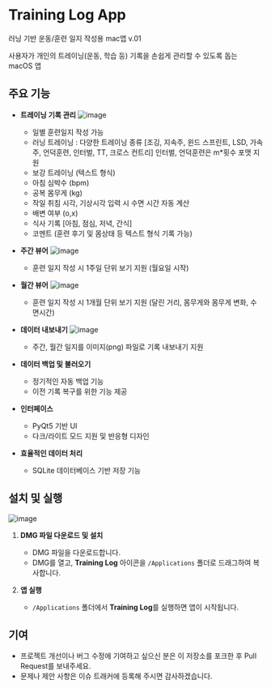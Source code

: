 # Training Log App
러닝 기반 운동/훈련 일지 작성용 mac앱
v.01

사용자가 개인의 트레이닝(운동, 학습 등) 기록을 손쉽게 관리할 수 있도록 돕는 macOS 앱

## 주요 기능

- **트레이닝 기록 관리**
  ![image](https://github.com/user-attachments/assets/0a64d12e-8a65-40b1-8b6b-9f7b4affe470)
  - 일별 훈련일지 작성 가능
  - 러닝 트레이닝 : 다양한 트레이닝 종류
    [조깅, 지속주, 윈드 스프린트, LSD, 가속주, 언덕훈련, 인터벌, TT, 크로스 컨트리]
    인터벌, 언덕훈련은 m*횟수 포맷 지원
  - 보강 트레이닝 (텍스트 형식)
  - 아침 심박수 (bpm)
  - 공복 몸무게 (kg)
  - 작일 취침 시각, 기상시각 입력 시 수면 시간 자동 계산
  - 배변 여부 (o,x)
  - 식사 기록
    [아침, 점심, 저녁, 간식]
  - 코멘트 (훈련 후기 및 몸상태 등 텍스트 형식 기록 가능)
 
- **주간 뷰어**
  ![image](https://github.com/user-attachments/assets/1e39bfb7-193c-439c-a78a-0a4cb3f61454)
  - 훈련 일지 작성 시 1주일 단위 보기 지원 (월요일 시작)

- **월간 뷰어**
  ![image](https://github.com/user-attachments/assets/ecd15901-db0d-496a-83fa-3f88acd72e82)
  - 훈련 일지 작성 시 1개월 단위 보기 지원 (달린 거리, 몸무게와 몸무게 변화, 수면시간)

- **데이터 내보내기**
  ![image](https://github.com/user-attachments/assets/45d1c202-b59c-4744-98bb-05ab6c5225d8)
  - 주간, 월간 일지를 이미지(png) 파일로 기록 내보내기 지원  

- **데이터 백업 및 불러오기**  
  - 정기적인 자동 백업 기능  
  - 이전 기록 복구를 위한 기능 제공

- **인터페이스**  
  - PyQt5 기반 UI  
  - 다크/라이트 모드 지원 및 반응형 디자인

- **효율적인 데이터 처리**  
  - SQLite 데이터베이스 기반 저장 기능

## 설치 및 실행
![image](https://github.com/user-attachments/assets/bcf2eb39-72cf-4d7b-91ef-f48ee51c37bb)
1. **DMG 파일 다운로드 및 설치**  
   - DMG 파일을 다운로드합니다.  
   - DMG를 열고, **Training Log** 아이콘을 `/Applications` 폴더로 드래그하여 복사합니다.

2. **앱 실행**  
   - `/Applications` 폴더에서 **Training Log**를 실행하면 앱이 시작됩니다.


## 기여

- 프로젝트 개선이나 버그 수정에 기여하고 싶으신 분은 이 저장소를 포크한 후 Pull Request를 보내주세요.
- 문제나 제안 사항은 이슈 트래커에 등록해 주시면 감사하겠습니다.
